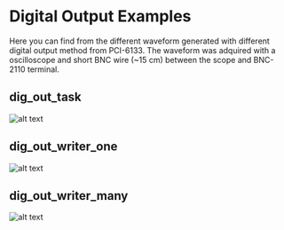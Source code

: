 # Digital Output Examples

Here you can find from the different waveform generated with different digital output method from PCI-6133. The waveform was adquired with a oscilloscope and short BNC wire (~15 cm) between the scope and BNC-2110 terminal.

## dig_out_task

![alt text](https://github.com/juliancabaleiro/nidaqmx-python-examples/blob/main/doc/images/do_task.png)

## dig_out_writer_one

![alt text](https://github.com/juliancabaleiro/nidaqmx-python-examples/blob/main/doc/images/do_write_one_line.png)

## dig_out_writer_many

![alt text](https://github.com/juliancabaleiro/nidaqmx-python-examples/blob/main/doc/images/do_write_many.png)
